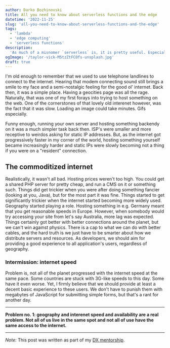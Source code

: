 ```yaml
---
author: Darko Bozhinovski
title: All you need to know about serverless functions and the edge
datetime: '2022-11-25'
slug: 'all-you-need-to-know-about-serverless-functions-and-the-edge'
tags:
  - 'lambda'
  - 'edge computing'
  - 'serverless functions'
description:
  'As much of a misnomer `serverless` is, it is pretty useful. Especially when the actual computing happens close to you.'
ogImage: '/taylor-vick-M5tzZtFCOfs-unsplash.jpg'
draft: true
---
```


I'm old enough to remember that we used to use telephone landlines to connect to the internet. Hearing that modem connecting sound still brings a smile to my face and a semi-nostalgic feeling for the good ol' internet. Back then, it was a simple place. Having a geocities page was all the rage. Naturally, that was one of my first forays into trying to host something on the web. One of the cornerstones of that lovely old interenet however, was the fact that it was slow. Loading an image could take minutes. Gifs especially.

Funny enough, running your own server and hosting something backendy on it was a much simpler task back then. ISP's were smaller and more receptive to weirdos asking for static IP addresses. But, as the internet got progressively faster in my corner of the world, hosting something yourself became increasingly harder and static IPs were slowly becoming not a thing if you were on a "resident" connection.

## The commoditized internet

Realistically, it wasn't all bad. Hosting prices weren't too high. You could get a shared PHP server for pretty cheap, and run a CMS on it or something such. Things did get trickier when you were after doing something fancier (looking at you, Java), but for the most part it was fine. Things started to get significantly trickier when the internet started becoming more widely used. Geography started playing a role. Hosting something in e.g. Germany meant that you get reasonable speeds in Europe. However, when somebody would try accessing your site from let's say Australia, more lag was expected. Things certainly got better with better connections around the planet, but we can't win against physics. There is a cap to what we can do with better cables, and the hard truth is we just have to be smarter about how we distribute servers and resources. As developers, we should aim for providing a good experience to all application's users, regardless of geography.

### Intermission: internet speed

Problem is, not all of the planet progressed with the internet speed at the same pace. Some countries are stuck with 3G-like speeds to this day. Some have it even worse. Yet, I firmly believe that we should provide at least a decent basic experience to these users. We don't have to punish them with megabytes of JavaScript for submitting simple forms, but that's a rant for another day.

---

__Problem no. 1: geography and interenet speed and availability are a real problem. Not all of us live in the same spot and not all of use have the same access to the internet.__ 

---



_Note:_ This post was written as part of my [DX mentorship](https://www.dxmentorship.com).

